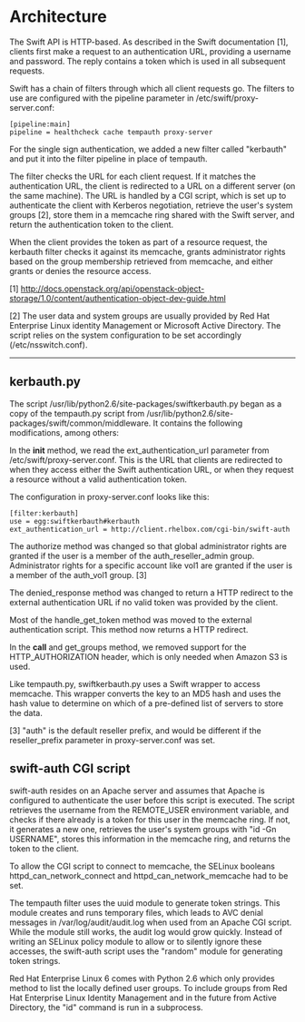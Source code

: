 # Architecture

The Swift API is HTTP-based. As described in the Swift documentation
[1], clients first make a request to an authentication URL, providing
a username and password. The reply contains a token which is used in
all subsequent requests.

Swift has a chain of filters through which all client requests go. The
filters to use are configured with the pipeline parameter in
/etc/swift/proxy-server.conf:

    [pipeline:main]
    pipeline = healthcheck cache tempauth proxy-server

For the single sign authentication, we added a new filter called
"kerbauth" and put it into the filter pipeline in place of tempauth.

The filter checks the URL for each client request. If it matches the
authentication URL, the client is redirected to a URL on a different
server (on the same machine). The URL is handled by a CGI script, which 
is set up to authenticate the client with Kerberos negotiation, retrieve
the user's system groups [2], store them in a memcache ring shared with
the Swift server, and return the authentication token to the client.

When the client provides the token as part of a resource request, the
kerbauth filter checks it against its memcache, grants administrator
rights based on the group membership retrieved from memcache, and
either grants or denies the resource access.

[1] http://docs.openstack.org/api/openstack-object-storage/1.0/content/authentication-object-dev-guide.html

[2] The user data and system groups are usually provided by Red Hat
    Enterprise Linux identity Management or Microsoft Active
    Directory. The script relies on the system configuration to be set
    accordingly (/etc/nsswitch.conf).

*****

## kerbauth.py

The script /usr/lib/python2.6/site-packages/swiftkerbauth.py began as
a copy of the tempauth.py script from
/usr/lib/python2.6/site-packages/swift/common/middleware. It contains
the following modifications, among others:

In the __init__ method, we read the ext_authentication_url parameter
from /etc/swift/proxy-server.conf. This is the URL that clients are
redirected to when they access either the Swift authentication URL, or
when they request a resource without a valid authentication token.

The configuration in proxy-server.conf looks like this:

    [filter:kerbauth]
    use = egg:swiftkerbauth#kerbauth
    ext_authentication_url = http://client.rhelbox.com/cgi-bin/swift-auth

The authorize method was changed so that global administrator rights
are granted if the user is a member of the auth_reseller_admin
group. Administrator rights for a specific account like vol1 are
granted if the user is a member of the auth_vol1 group. [3]

The denied_response method was changed to return a HTTP redirect to
the external authentication URL if no valid token was provided by the
client.

Most of the handle_get_token method was moved to the external
authentication script. This method now returns a HTTP redirect.

In the __call__ and get_groups method, we removed support for the
HTTP_AUTHORIZATION header, which is only needed when Amazon S3 is
used.

Like tempauth.py, swiftkerbauth.py uses a Swift wrapper to access
memcache. This wrapper converts the key to an MD5 hash and uses the
hash value to determine on which of a pre-defined list of servers to
store the data.

[3] "auth" is the default reseller prefix, and would be different if
    the reseller_prefix parameter in proxy-server.conf was set.

## swift-auth CGI script

swift-auth resides on an Apache server and assumes that Apache is
configured to authenticate the user before this script is
executed. The script retrieves the username from the REMOTE_USER
environment variable, and checks if there already is a token for this
user in the memcache ring. If not, it generates a new one, retrieves
the user's system groups with "id -Gn USERNAME", stores this
information in the memcache ring, and returns the token to the client.

To allow the CGI script to connect to memcache, the SELinux booleans
httpd_can_network_connect and httpd_can_network_memcache had to be
set.

The tempauth filter uses the uuid module to generate token
strings. This module creates and runs temporary files, which leads to
AVC denial messages in /var/log/audit/audit.log when used from an
Apache CGI script. While the module still works, the audit log would
grow quickly. Instead of writing an SELinux policy module to allow or
to silently ignore these accesses, the swift-auth script uses the
"random" module for generating token strings.

Red Hat Enterprise Linux 6 comes with Python 2.6 which only provides
method to list the locally defined user groups. To include groups from
Red Hat Enterprise Linux Identity Management and in the future from
Active Directory, the "id" command is run in a subprocess.
